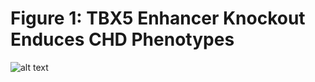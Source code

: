 # Figure 1: TBX5 Enhancer Knockout Enduces CHD Phenotypes

![alt text](https://github.com/darmen04/Repression-of-CHD-associated-enhancers-delays-human-cardiomyocyte-lineage-commitment/blob/main/Data/Markdown_Images/Github_Fig5.png)
